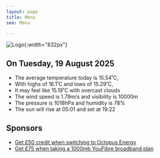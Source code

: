 ```yaml
---
layout: page
title: Menu
seo: Menu

---
```


![Logo](/images/logo.jpg){:width="832px"}

<!-- weather_marker starts -->
## On Tuesday, 19 August 2025

- The average temperature today is 15.54˚C,
- With highs of 16.1˚C and lows of 15.29˚C,
- It may feel like 15.19˚C with overcast clouds
- The wind speed is 1.79m/s and visibility is 10000m
- The pressure is 1018hPa and humidity is 78%
- The sun will rise at 05:01 and set at 19:22

<!-- weather_marker ends -->

## Sponsors

- [Get £50 credit when switching to Octopus Energy](https://bit.ly/3oD1nnS)
- [Get £75 when taking a 1000mb YouFibre broadband plan](https://aklam.io/91zWhU?)
